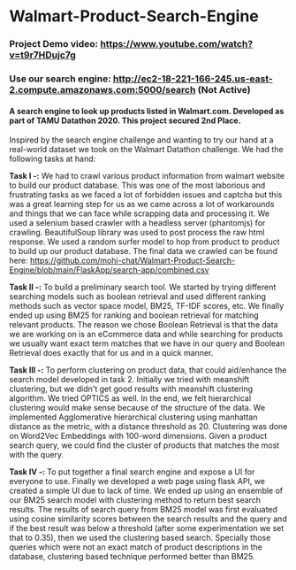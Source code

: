# Walmart-Product-Search-Engine

### Project Demo video: https://www.youtube.com/watch?v=t9r7HDujc7g
### Use our search engine: http://ec2-18-221-166-245.us-east-2.compute.amazonaws.com:5000/search (Not Active)
#### A search engine to look up products listed in Walmart.com. Developed as part of TAMU Datathon 2020. This project secured 2nd Place.

Inspired by the search engine challenge and wanting to try our hand at a real-world dataset we took on the Walmart Datathon challenge. We had the following tasks at hand: 

<b>Task I -:</b> We had to crawl various product information from walmart website to build our product database. This was one of the most laborious and frustrating tasks as we faced a lot of forbidden issues and captcha but this was a great learning step for us as we came across a lot of workarounds and things that we can face while scrapping data and processing it. We used a selenium based crawler with a headless server (phantomjs) for crawling. BeautifulSoup library was used to post process the raw html response. We used a random surfer model to hop from product to product to build up our product database. The final data we crawled can be found here: https://github.com/mohi-chat/Walmart-Product-Search-Engine/blob/main/FlaskApp/search-app/combined.csv

<b>Task II -:</b> To build a preliminary search tool. We started by trying different searching models such as boolean retrieval and used different ranking methods such as vector space model, BM25, TF-IDF scores, etc. We finally ended up using BM25 for ranking and boolean retrieval for matching relevant products. The reason we chose Boolean Retrieval is that the data we are working on is an eCommerce data and while searching for products we usually want exact term matches that we have in our query and Boolean Retrieval does exactly that for us and in a quick manner.

<b>Task III -:</b> To perform clustering on product data, that could aid/enhance the search model developed in task 2. Initially we tried with meanshift clustering, but we didn't get good results with meanshift clustering algorithm. We tried OPTICS as well. In the end, we felt hierarchical clustering would make sense because of the structure of the data. We implemented Agglomerative hierarchical clustering using manhattan distance as the metric, with a distance threshold as 20. Clustering was done on Word2Vec Embeddings with 100-word dimensions. Given a product search query, we could find the cluster of products that matches the most with the query.

<b>Task IV -:</b> To put together a final search engine and expose a UI for everyone to use. Finally we developed a web page using flask API, we created a simple UI due to lack of time. We ended up using an ensemble of our BM25 search model with clustering method to return best search results. The results of search query from BM25 model was first evaluated using cosine similarity scores between the search results and the query and if the best result was below a threshold (after some experimentation we set that to 0.35), then we used the clustering based search. Specially those queries which were not an exact match of product descriptions in the database, clustering based technique performed better than BM25. 

